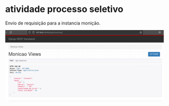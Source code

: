 # atividade processo seletivo

Envio de requisição para a instancia monição.


![api return](https://github.com/maiscelo/atividade/blob/master/Captura%20de%20tela%20de%202022-05-12%2012-32-57.png)
